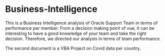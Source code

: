 # Business-Intelligence
This is a Business Intelligence analysis of Oracle Support Team in terms of performance per member. 
From a decision making point of vue,  it can be interesting to have a good knowledge of your team and take the right decision.
Therefore, we directed our analysis in terms of team performance.

The second document is a VBA Project on Covid data per country.
